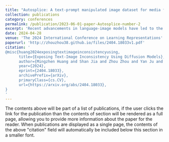 ```yaml
---
title: "Autosplice: A text-prompt manipulated image dataset for media forensics"
collection: publications
category: conferences
permalink: /publication/2023-06-01-paper-Autosplice-number-2
excerpt: 'Recent advancements in language-image models have led to the development of highly realistic images that can be generated from textual descriptions. However, the increased visual quality of these generated images poses a potential threat to the field of media forensics. This paper aims to investigate the level of challenge that language-image generation models pose to media forensics. To achieve this, we propose a new approach that leverages the DALL-E2 language-image model to automatically generate and splice masked regions guided by a text prompt. To ensure the creation of realistic manipulations, we have designed an annotation platform with human checking to verify reasonable text prompts. This approach has resulted in the creation of a new image dataset called AutoSplice, containing 5,894 manipulated and authentic images. Specifically, we have generated a total of 3,621 images by locally or globally manipulating real-world image-caption pairs, which we believe will provide a valuable resource for developing generalized detection methods in this area. The dataset is evaluated under two media forensic tasks: forgery detection and localization. Our extensive experiments show that most media forensic models struggle to detect the AutoSplice dataset as an unseen manipulation. However, when fine-tuned models are used, they exhibit improved performance in both tasks.'
date: 2024-04-28
venue: 'The 2024 International Conference on Learning Representations'
paperurl: 'http://zhouzhou38.github.io/files/2404.18033v1.pdf'
citation: '
@misc{huang2024exposingtextimageinconsistencyusing,
      title={Exposing Text-Image Inconsistency Using Diffusion Models}, 
      author={Mingzhen Huang and Shan Jia and Zhou Zhou and Yan Ju and Jialing Cai and Siwei Lyu},
      year={2024},
      eprint={2404.18033},
      archivePrefix={arXiv},
      primaryClass={cs.CV},
      url={https://arxiv.org/abs/2404.18033}, 
}
'
---
```


The contents above will be part of a list of publications, if the user clicks the link for the publication than the contents of section will be rendered as a full page, allowing you to provide more information about the paper for the reader. When publications are displayed as a single page, the contents of the above "citation" field will automatically be included below this section in a smaller font.
